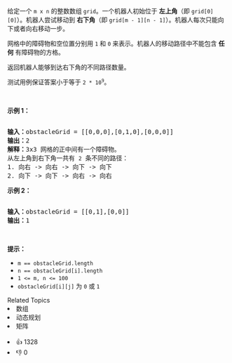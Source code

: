 <p>给定一个&nbsp;<code>m x n</code>&nbsp;的整数数组&nbsp;<code>grid</code>。一个机器人初始位于 <strong>左上角</strong>（即 <code>grid[0][0]</code>）。机器人尝试移动到 <strong>右下角</strong>（即 <code>grid[m - 1][n - 1]</code>）。机器人每次只能向下或者向右移动一步。</p>

<p>网格中的障碍物和空位置分别用 <code>1</code> 和 <code>0</code> 来表示。机器人的移动路径中不能包含 <strong>任何</strong>&nbsp;有障碍物的方格。</p>

<p>返回机器人能够到达右下角的不同路径数量。</p>

<p>测试用例保证答案小于等于 <code>2 * 10<sup>9</sup></code>。</p>

<p>&nbsp;</p>

<p><strong>示例 1：</strong></p> 
<img alt="" src="https://assets.leetcode.com/uploads/2020/11/04/robot1.jpg" /> 
<pre>
<strong>输入：</strong>obstacleGrid = [[0,0,0],[0,1,0],[0,0,0]]
<strong>输出：</strong>2
<strong>解释：</strong>3x3 网格的正中间有一个障碍物。
从左上角到右下角一共有 <span><code>2</code></span> 条不同的路径：
1. 向右 -&gt; 向右 -&gt; 向下 -&gt; 向下
2. 向下 -&gt; 向下 -&gt; 向右 -&gt; 向右
</pre>

<p><strong>示例 2：</strong></p> 
<img alt="" src="https://assets.leetcode.com/uploads/2020/11/04/robot2.jpg" /> 
<pre>
<strong>输入：</strong>obstacleGrid = [[0,1],[0,0]]
<strong>输出：</strong>1
</pre>

<p>&nbsp;</p>

<p><strong>提示：</strong></p>

<ul> 
 <li><code>m ==&nbsp;obstacleGrid.length</code></li> 
 <li><code>n ==&nbsp;obstacleGrid[i].length</code></li> 
 <li><code>1 &lt;= m, n &lt;= 100</code></li> 
 <li><code>obstacleGrid[i][j]</code> 为 <code>0</code> 或 <code>1</code></li> 
</ul>

<div><div>Related Topics</div><div><li>数组</li><li>动态规划</li><li>矩阵</li></div></div><br><div><li>👍 1328</li><li>👎 0</li></div>